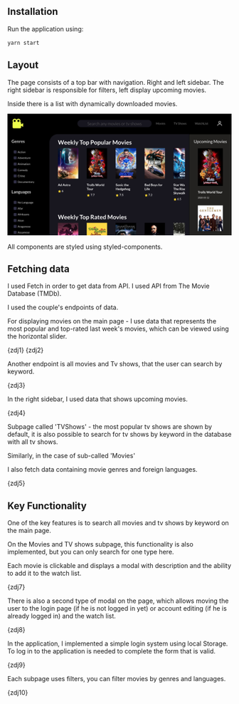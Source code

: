 
## Installation

Run the application using:

```bash
yarn start
```

## Layout

The page consists of a top bar with navigation. Right and left sidebar.
The right sidebar is responsible for filters, left display upcoming movies. 

Inside there is a list with dynamically downloaded movies.

![image](zdj6.png)


All components are styled using styled-components.


## Fetching data

I used Fetch in order to get data from API. I used API from The Movie Database (TMDb). 

I used the couple's endpoints of data.
 
For displaying movies on the main page - I use data that represents the most popular and top-rated last week's movies, which can be viewed using the horizontal slider.

{zdj1}
{zdj2}

Another endpoint is all movies and Tv shows, that the user can search by keyword.

{zdj3}

In the right sidebar, I used data that shows upcoming movies.

{zdj4}

Subpage called 'TVShows' - the most popular tv shows are shown by default, it is also possible to search for tv shows by keyword in the database with all tv shows.

Similarly, in the case of sub-called 'Movies'


I also fetch data containing movie genres and foreign languages.

{zdj5}



## Key Functionality

One of the key features is to search all movies and tv shows by keyword on the main page. 

On the Movies and TV shows subpage, this functionality is also implemented, but you can only search for one type here.

Each movie is clickable and displays a modal with description and the ability to add it to the watch list.

{zdj7}

There is also a second type of modal on the page, which allows moving the user to the login page (if he is not logged in yet) or account editing (if he is already logged in) and the watch list.

{zdj8}

In the application, I implemented a simple login system using local Storage.
To log in to the application is needed to complete the form that is valid. 

{zdj9}

Each subpage uses filters, you can filter movies by genres and languages.

{zdj10}
